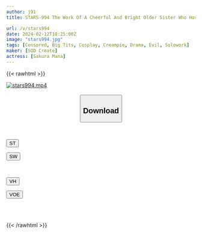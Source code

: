 ```yaml
---
author: j91
title: STARS-994 The Work Of A Cheerful And Bright Older Sister Who Hosts A Hero Show Includes Being Creampied Behind The Dressing Room As A Sexual Desire Treatment. Mana Sakura

url: /v/stars994
date: 2024-02-12T18:25:00Z
image: "stars994.jpg"
tags: [Censored, Big Tits, Cosplay, Creampie, Drama, Evil, Solowork]
maker: [SOD Create]
actress: [Sakura Mana]
---
```



{{< rawhtml >}}

<div class="video" data-videoid="Jy3v0L4v0gSjqM6">
    <a href="javascript:;">
        <img src="/v/stars994/stars994.jpg" width="WIDTH" height="HEIGHT" alt="stars994.mp4" loading="lazy">
    </a>
</div>

<script type="text/javascript" src="https://j91.asia/asset/on-demand-st.js"></script>

<br>
  <link rel="stylesheet" href="https://j91.asia/asset/bs5.css">
  
  <center>
  <button class="btn btn-primary" type="button" data-bs-toggle="collapse" data-bs-target=".multi-collapse" aria-expanded="false" aria-controls="multiCollapseExample1 multiCollapseExample2"><h2>Download</h2></button></center>
</p>
<div class="row">
  <div class="col">
    <div class="collapse multi-collapse" id="multiCollapseExample1">
      <div class="card card-body">
	      	      <br>
<div class="buttons">  
<p><a href="https://streamtape.to/v/Jy3v0L4v0gSjqM6" target="_blank"><button class="btn-hover color-3"><i class="fa fa-download"></i> ST</button></a></p>
<p><a href="https://cdnwish.com/hgmifudt60if" target="_blank"><button class="btn-hover color-2"><i class="fa fa-download"></i> SW</button></a></p></div>
    </div>
  </div>
</div>
  <div class="col">
    <div class="collapse multi-collapse" id="multiCollapseExample2">
      <div class="card card-body">
	      <br>
<div class="buttons">
<p><a href="https://vidhidepro.com/f/itjiksgpvszp"><button class="btn-hover color-9"><i class="fa fa-download"></i> VH</button></a></p>
<p><a href="https://voe.sx/hlke00rcabjg"><button class="btn-hover color-8"><i class="fa fa-download"></i> VOE</button></a></p></div>
<br><br>
      </div>
    </div>
  </div>
</div>

{{< /rawhtml >}}